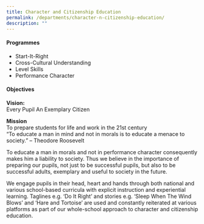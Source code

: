 ```yaml
---
title: Character and Citizenship Education
permalink: /departments/character-n-citizenship-education/
description: ""
---
```

#### Programmes
* Start-It-Right
* Cross-Cultural Understanding
* Level Skills
* Performance Character


#### Objectives
**Vision:** <br>
Every Pupil An Exemplary Citizen

**Mission** <br>
To prepare students for life and work in the 21st century <br>
“To educate a man in mind and not in morals is to educate a menace to society.” – Theodore Roosevelt 

To educate a man in morals and not in performance character consequently makes him a liability to society. Thus we believe in the importance of preparing our pupils, not just to be successful pupils, but also to be successful adults, exemplary and useful to society in the future. 

We engage pupils in their head, heart and hands through both national and various school-based curricula with explicit instruction and experiential learning. Taglines e.g. ‘Do It Right’ and stories e.g. ‘Sleep When The Wind Blows’ and ‘Hare and Tortoise’ are used and constantly reiterated at various platforms as part of our whole-school approach to character and citizenship education.
